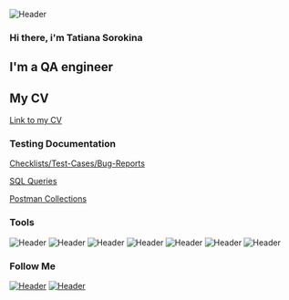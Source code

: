 ![Header](https://github.com/Sawanna1/sawanna1/blob/main/assets/assets/Spase3.png)
### Hi there, i'm Tatiana Sorokina

## I'm a QA engineer
## My CV
[Link to my CV](https://github.com/Sawanna1/sawanna1/blob/main/Сорокина%20Татьяна%20(1).pdf)
### Testing Documentation
[Checklists/Test-Cases/Bug-Reports](https://github.com/Sawanna1/sawanna1/blob/main/Портфолио.xlsx)

[SQL Queries](https://github.com/Sawanna1/sawanna1/blob/main/SQL%20запросы.sql)

[Postman Collections](https://github.com/Sawanna1/sawanna1/commit/6b396fcc680689406781b483de0c0971999c3477)

### Tools
![Header](https://img.shields.io/badge/Postman-090909?style=for-the-badge&logo=postman&logoColor=f76935)
![Header](https://img.shields.io/badge/Github-090909?style=for-the-badge&logo=github&logoColor=8cc4d7)
![Header](https://img.shields.io/badge/DevTools-090909?style=for-the-badge&logo=googlechrome&logoColor=2674f2)
![Header](https://img.shields.io/badge/Fiddler-090909?style=for-the-badge&logo=fiddler&logoColor=8cc4d7)
![Header](https://img.shields.io/badge/CharlesProxy-090909?style=for-the-badge&logo=charlesproxy&logoColor=8cc4d7)
![Header](https://img.shields.io/badge/Jira-090909?style=for-the-badge&logo=jira&logoColor=136be1)
![Header](https://img.shields.io/badge/MySQL-090909?style=for-the-badge&logo=mysql&logoColor=00618a)

### Follow Me
[![Header](https://img.shields.io/badge/Telegram-090909?style=for-the-badge&logo=telegram&logoColor=31a5db)](https://t.me/Sawanna509)
[![Header](https://img.shields.io/badge/Linkedin-090909?style=for-the-badge&logo=linkedin&logoColor=0073b1)](https://www.linkedin.com/in/tatiana-sorokina1/)

<!--
**Sawanna1/sawanna1** is a ✨ _special_ ✨ repository because its `README.md` (this file) appears on your GitHub profile.

Here are some ideas to get you started:

- 🔭 I’m currently working on ...
- 🌱 I’m currently learning ...
- 👯 I’m looking to collaborate on ...
- 🤔 I’m looking for help with ...
- 💬 Ask me about ...
- 📫 How to reach me: ...
- 😄 Pronouns: ...
- ⚡ Fun fact: ...
-->